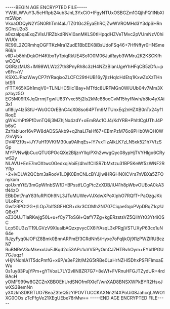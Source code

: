 -----BEGIN AGE ENCRYPTED FILE-----
YWdlLWVuY3J5cHRpb24ub3JnL3YxCi0+IFgyNTUxOSBGZm1GQjhPQ1lNbXlmSWpn
VkxaODQyN2Y5N0RhTmI4alJTZ01Gc2EyaEhRCjZwWVROMHd3Y3dpSHRnSGhsU2o3
a0xzalpqaExqZVlsU1RZbkdRNVl0anMKLS0tIHpqdHZVeTMvc2pVUmNzV0hiWU0r
RE96L2ZCRmhqOGFTKzMra1ZudE1BbEEK8iBsUdoFSq46+7HfNffyr0HNSmeR6l/n
vlID+b8hhDqkOH4KtbxTyTpiqRkUE4So1O0M06JuiRayb3WMru2K2KSCKfhwCQ/G
QGRzzMUS+lM98WLWz27th8PnyRh8c3zH4NZzBIanUgeYhHFqCB5zDfu+pv6Fn+Y/
KSXCJPazWwyCP7tYRaqixoZLCFC29tHUB16y7jIzHqlcHdEtq1KxwZxXzTHnbtSR
rFTTX65XGh1mqV0+TLNLHC5lic18ay+MTfdc8URFMGn0WiUUb04v7Mm3Xpzbyz5O
EG5M09RXJqQrrmjTgwIU83Yvxc55j2Is2kMc88ooCvM15hyfNwh/b8Io4yXAi3x1
ufl8ijy4Iz5StU+WcGCOrEBnC4cX08so64PTm9MTUnxEq2nHZXB0nTx24yf1RoqE
gWVJrhPt9PfDvnTQ6j3MZhjNx4zdY+oEmRAc1OJ4/KdYRB+PhItlCgUThJ4Pb6sC
ZzYabluor16vPW8dADSSAkb9+q2haLI7eHf67+EBmPzM76o9PHb0WQH0W/2nVjNo
DV4PZf9s+iJY7uH19VKfM30ua9AlhqEs+lY7vxTIzAIkLK7zLN5xk521h7VfzSGp
MYFVNwljbCucQTUGPOcQXe2BljznYllq/PXh2wwgQyc08ypHjTVYHlgo6CRywS2y
NLAVU+EnE7mOXtwc0GedxqiVoiE/4hvIfClISR7bMxtzu31BP5KeWf5zWNF2RYRp
+2+ivDLW2QCbm3aRooV1LOjK0BnCNLcBYJjlwiHRGHN0lCVrs7nVBXa5ZFOnykxm
qoUxmYtE/3mGpWfnbSWfD+BPsstfLCgPtcZxXDB/iU41h8pWbvOUEoA0kA3tN4zO
EBbDnt7naY83fuRPIOh9NL3JTuMUWevVJXdwXPoXlphO7RQfT+PaOzgJKkULoRmk
GwfzRPOt2G+/LOp7bIfSGFHCR+dkr3COMh2Nl707CiqaeGqoPVpDRqZ1qzUQ8xtP
oZ3QUJTIaRKwjg50L+u+fCy7ToSGl+QafY7Zg+kgERzstsVZ5QilhYt03Yt4iOSC
Lcp50U3z/T19LGVzV9XlualbAQzxpvycCX6iYAsqL3xPRgjVSTUXyP63cx1uN64e
RJzyFyq0iJOFtZ8Bmk0BnnARPmEf3CRdNh5/Hyxe7oFqIjkOj9l1zPWZlRUBczN7
RuBNReV3uMkexxUuFJKqd2c53APc1uVV5PyOmCJ7HTRvhOym+EYbl1PGU7GJuqzf
vHjNNdnlA1T5dcPmfG+x6P/e3eF2It/M2G5tRBe0LaHrNZHl5DhxPSFIFlmxaEWu
0s1uy83PujYPm+gY1VoaL7LY2vIlN8ZR7G7+8eWf+FVRnuHFGJTZydUR+4rdBAcH
yOMF999w8GZCZnXBBOEhUrdSNOfmRXIeT/wnXAD8BNSXWPkBYR2HsxJwXS38emNn
y3XzkhSDKRTUO7BeaZ3teQ5zYlPOVTUCCKAXNn2f4XPoUi08JahcqLAWO1XG0OOs
zTcFfgVe21XEgUEbe78rMw==
-----END AGE ENCRYPTED FILE-----
